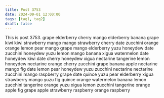 ```yaml
---
title: Post 3753
date: 2024-09-01 12:00:00
tags: [tag1, tag2]
draft: false
---
```

This is post 3753.
grape
elderberry
cherry
mango
elderberry
banana
grape
kiwi
kiwi
strawberry
mango
mango
strawberry
cherry
date
zucchini
orange
orange
lemon
pear
mango
grape
mango
elderberry
yuzu
honeydew
date
zucchini
honeydew
yuzu
lemon
mango
banana
xigua
watermelon
date
honeydew
kiwi
date
cherry
honeydew
xigua
nectarine
tangerine
lemon
honeydew
nectarine
orange
cherry
zucchini
grape
banana
apple
nectarine
mango
fig
date
lemon
pear
honeydew
yuzu
zucchini
nectarine
nectarine
zucchini
mango
raspberry
grape
date
quince
yuzu
pear
elderberry
xigua
strawberry
mango
yuzu
fig
quince
orange
watermelon
banana
lemon
zucchini
tangerine
orange
yuzu
xigua
lemon
zucchini
tangerine
orange
apple
fig
grape
apple
strawberry
raspberry
orange
raspberry

